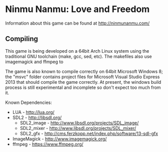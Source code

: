 # Ninmu Nanmu: Love and Freedom

Information about this game can be found at http://ninmunanmu.com/

## Compiling

This game is being developed on a 64bit Arch Linux system using the traditional GNU toolchain (make, gcc, sed, etc). The makefiles also use imagemagick and ffmpeg to 

The game is also known to compile correctly on 64bit Microsoft Windows 8; the "msvc" folder contains project files for Microsoft Visual Studio Express 2013 that should compile the game correctly. At present, the windows build process is still experimental and incomplete so don't expect too much from it.

Known Dependencies:
* LUA - http://lua.org/
* SDL2 - http://libsdl.org/
  * SDL2_image - http://www.libsdl.org/projects/SDL_image/
  * SDL2_mixer - http://www.libsdl.org/projects/SDL_mixer/
  * SDL2_gfx - http://cms.ferzkopp.net/index.php/software/13-sdl-gfx
* ImageMagick - http://www.imagemagick.org/
* ffmpeg - https://www.ffmpeg.org/

